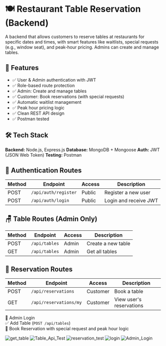 # 🍽️ Restaurant Table Reservation (Backend)

A backend that allows customers to reserve tables at restaurants for specific dates and times, with smart features like waitlists, special requests (e.g., window seat), and peak-hour pricing. Admins can create and manage tables.



## 🚀 Features

- ✅ User & Admin authentication with JWT
- ✅ Role-based route protection
- ✅ Admin: Create and manage tables
- ✅ Customer: Book reservations (with special requests)
- ✅ Automatic waitlist management
- ✅ Peak hour pricing logic
- ✅ Clean REST API design
- ✅ Postman tested



## 🛠️ Tech Stack

 **Backend:** Node.js, Express.js
 **Database:** MongoDB + Mongoose
 **Auth:** JWT (JSON Web Token)
 **Testing:** Postman 

 ## 🔐 Authentication Routes

| Method | Endpoint            | Access   | Description                |
|--------|---------------------|----------|----------------------------|
| POST   | `/api/auth/register`| Public   | Register a new user        |
| POST   | `/api/auth/login`   | Public   | Login and receive JWT      |



## 🪑 Table Routes (Admin Only)

| Method | Endpoint       | Access | Description              |
|--------|----------------|--------|--------------------------|
| POST   | `/api/tables`  | Admin  | Create a new table       |
| GET    | `/api/tables`  | Admin  | Get all tables           |


## 📅 Reservation Routes

| Method | Endpoint              | Access     | Description                      |
|--------|-----------------------|------------|----------------------------------|
| POST   | `/api/reservations`   | Customer   | Book a table                     |
| GET    | `/api/reservations/my`| Customer   | View user's reservations         |


 🔐 Admin Login  
✅ Add Table (`POST /api/tables`)  
📅 Book Reservation with special request and peak hour logic


![get_table](https://github.com/user-attachments/assets/16af5a57-c563-4cea-81c9-d9ff20601bfc)
![Table_Api_Test](https://github.com/user-attachments/assets/4a5ea7db-32b3-4cfd-9947-cc1a7a3ece6d)
![reservation_test](https://github.com/user-attachments/assets/87575b65-27a0-4551-b029-385685ea5ffb)
![login](https://github.com/user-attachments/assets/7e543b9b-01c4-4dac-a68e-5e613058eb7b)
![Admin_Login](https://github.com/user-attachments/assets/6c439257-98d8-4f7b-b434-998e006e262f)








